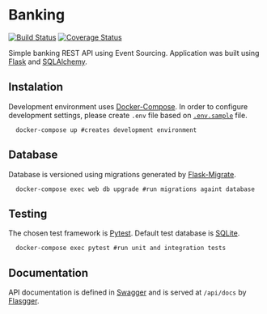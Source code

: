# Banking

[![Build Status](https://travis-ci.org/rai200890/banking.svg?branch=master)](https://travis-ci.org/rai200890/banking)
[![Coverage Status](https://coveralls.io/repos/github/rai200890/banking/badge.svg)](https://coveralls.io/github/rai200890/banking)

Simple banking REST API using Event Sourcing. Application was built using [Flask](https://flask.pocoo.org) and [SQLAlchemy](https://sqlalchemy.org).

## Instalation

  Development environment uses [Docker-Compose](https://docs.docker.com/compose/).
  In order to configure development settings, please create `.env` file based on [`.env.sample`](.env.sample) file.  

```
  docker-compose up #creates development environment
```

## Database

  Database is versioned using migrations generated by [Flask-Migrate](https://flask-migrate.readthedocs.io).

```
  docker-compose exec web db upgrade #run migrations againt database
```

## Testing

  The chosen test framework is [Pytest](https://docs.pytest.org/en/latest/). Default test database is [SQLite](https://www.sqlite.org/).

  ```
    docker-compose exec pytest #run unit and integration tests
  ```

## Documentation

API documentation is defined in [Swagger](https://swagger.io/) and is served at `/api/docs` by [Flasgger](https://github.com/rochacbruno/flasgger).

